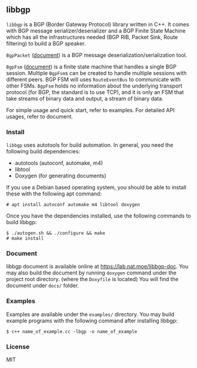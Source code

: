 libbgp
---
`libbgp` is a BGP (Border Gateway Protocol) library written in C++. It comes with BGP message serializer/deserializer and a BGP Finite State Machine which has all the infrastructures needed (BGP RIB, Packet Sink, Route filtering) to build a BGP speaker.

`BgpPacket` ([document](https://lab.nat.moe/libbgp-doc/classlibbgp_1_1BgpPacket.html)) is a BGP message  deserialization/serialization tool.

`BgpFsm` ([document](https://lab.nat.moe/libbgp-doc/classlibbgp_1_1BgpFsm.html)) is a finite state machine that handles a single BGP session. Multiple `BgpFsm`s can be created to handle multiple sessions with different peers. BGP FSM will uses `RouteEventBus` to communicate with other FSMs. `BgpFsm` holds no information about the underlying transport protocol (for BGP, the standard is to use TCP), and it is only an FSM that take streams of binary data and output, a stream of binary data.

For simple usage and quick start, refer to examples. For detailed API usages, refer to document.

### Install

`libbgp` uses autotools for build automation. In general, you need the following build dependencies:

- autotools (autoconf, automake, m4)
- libtool
- Doxygen (for generating documents)

If you use a Debian based operating system, you should be able to install these with the following apt command:

```
# apt install autoconf automake m4 libtool doxygen
```

Once you have the dependencies installed, use the following commands to build libbgp:

```
$ ./autogen.sh && ./configure && make
# make install
```

### Document

libbgp document is available online at <https://lab.nat.moe/libbgp-doc>. You may also build the document by running `doxygen` command under the project root directory. (where the `Doxyfile` is located) You will find the document under `docs/` folder.

### Examples

Examples are available under the `examples/` directory. You may build example programs with the following command after installing libbgp:

```
$ c++ name_of_example.cc -lbgp -o name_of_example
```

### License

MIT
